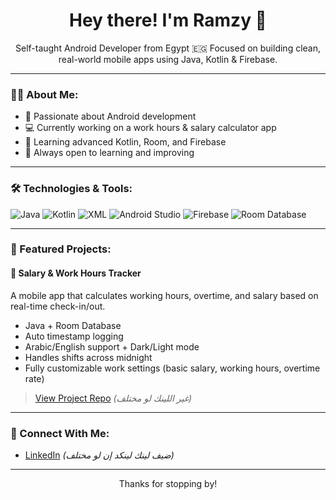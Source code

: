 <h1 align="center">Hey there! I'm Ramzy 👋</h1>

<p align="center">
Self-taught Android Developer from Egypt 🇪🇬  
Focused on building clean, real-world mobile apps using Java, Kotlin & Firebase.
</p>

---

### 👨‍💻 About Me:
- 🎯 Passionate about Android development  
- 💻 Currently working on a work hours & salary calculator app  
- 🌱 Learning advanced Kotlin, Room, and Firebase  
- 🧠 Always open to learning and improving  

---

### 🛠️ Technologies & Tools:

![Java](https://img.shields.io/badge/Java-007396?style=for-the-badge&logo=java&logoColor=white)
![Kotlin](https://img.shields.io/badge/Kotlin-7F52FF?style=for-the-badge&logo=kotlin&logoColor=white)
![XML](https://img.shields.io/badge/XML-E44D26?style=for-the-badge&logo=xml&logoColor=white)
![Android Studio](https://img.shields.io/badge/Android%20Studio-3DDC84?style=for-the-badge&logo=android-studio&logoColor=white)
![Firebase](https://img.shields.io/badge/Firebase-FFCA28?style=for-the-badge&logo=firebase&logoColor=black)
![Room Database](https://img.shields.io/badge/Room-FF6F00?style=for-the-badge)

---

### 🧪 Featured Projects:

#### 📱 Salary & Work Hours Tracker
A mobile app that calculates working hours, overtime, and salary based on real-time check-in/out.

- Java + Room Database
- Auto timestamp logging
- Arabic/English support + Dark/Light mode  
- Handles shifts across midnight  
- Fully customizable work settings (basic salary, working hours, overtime rate)

> [View Project Repo](https://github.com/ramzy-ahmed/Salary-Tracker-App) *(غير اللينك لو مختلف)*

---

### 🔗 Connect With Me:
- [LinkedIn](https://www.linkedin.com/in/ramzy-ahmed) *(ضيف لينك لينكد إن لو مختلف)*

---

<p align="center">Thanks for stopping by!</p>
